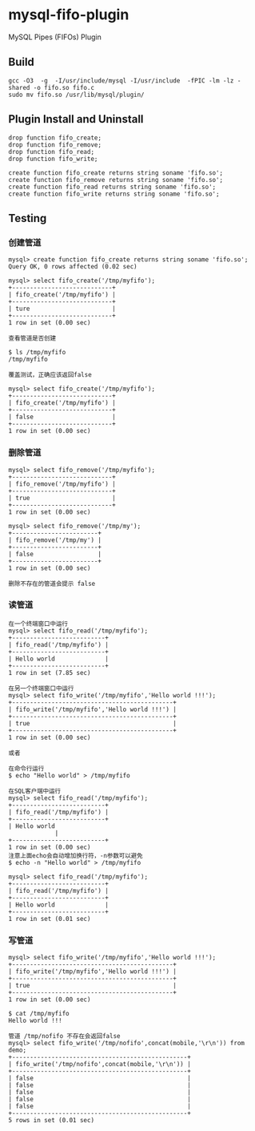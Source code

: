 mysql-fifo-plugin
=================

MySQL Pipes (FIFOs) Plugin

Build
-----
	gcc -O3  -g  -I/usr/include/mysql -I/usr/include  -fPIC -lm -lz -shared -o fifo.so fifo.c
	sudo mv fifo.so /usr/lib/mysql/plugin/
	
Plugin Install and Uninstall
--------------

	drop function fifo_create;
	drop function fifo_remove;
	drop function fifo_read;
	drop function fifo_write;

	create function fifo_create returns string soname 'fifo.so';
	create function fifo_remove returns string soname 'fifo.so';
	create function fifo_read returns string soname 'fifo.so';
	create function fifo_write returns string soname 'fifo.so';
			
Testing
-------
### 创建管道	
	mysql> create function fifo_create returns string soname 'fifo.so';
	Query OK, 0 rows affected (0.02 sec)

	mysql> select fifo_create('/tmp/myfifo');
	+----------------------------+
	| fifo_create('/tmp/myfifo') |
	+----------------------------+
	| ture                       |
	+----------------------------+
	1 row in set (0.00 sec)
	
	查看管道是否创建
	
	$ ls /tmp/myfifo 
	/tmp/myfifo
	
	覆盖测试，正确应该返回false
	
	mysql> select fifo_create('/tmp/myfifo');
	+----------------------------+
	| fifo_create('/tmp/myfifo') |
	+----------------------------+
	| false                      |
	+----------------------------+
	1 row in set (0.00 sec)

### 删除管道	
	mysql> select fifo_remove('/tmp/myfifo');
	+----------------------------+
	| fifo_remove('/tmp/myfifo') |
	+----------------------------+
	| true                       |
	+----------------------------+
	1 row in set (0.00 sec)
	
	mysql> select fifo_remove('/tmp/my');
	+------------------------+
	| fifo_remove('/tmp/my') |
	+------------------------+
	| false                  |
	+------------------------+
	1 row in set (0.00 sec)

	删除不存在的管道会提示 false

### 读管道

	在一个终端窗口中运行
	mysql> select fifo_read('/tmp/myfifo');
	+--------------------------+
	| fifo_read('/tmp/myfifo') |
	+--------------------------+
	| Hello world              |
	+--------------------------+
	1 row in set (7.85 sec)

	在另一个终端窗口中运行
	mysql> select fifo_write('/tmp/myfifo','Hello world !!!');
	+---------------------------------------------+
	| fifo_write('/tmp/myfifo','Hello world !!!') |
	+---------------------------------------------+
	| true                                        |
	+---------------------------------------------+
	1 row in set (0.00 sec)	
	
	或者
	
	在命令行运行
	$ echo "Hello world" > /tmp/myfifo
	
	在SQL客户端中运行
	mysql> select fifo_read('/tmp/myfifo');
	+--------------------------+
	| fifo_read('/tmp/myfifo') |
	+--------------------------+
	| Hello world
				 |
	+--------------------------+
	1 row in set (0.00 sec)
	注意上面echo会自动增加换行符，-n参数可以避免
	$ echo -n "Hello world" > /tmp/myfifo
	
	mysql> select fifo_read('/tmp/myfifo');
	+--------------------------+
	| fifo_read('/tmp/myfifo') |
	+--------------------------+
	| Hello world              |
	+--------------------------+
	1 row in set (0.01 sec)
	
### 写管道
	mysql> select fifo_write('/tmp/myfifo','Hello world !!!');
	+---------------------------------------------+
	| fifo_write('/tmp/myfifo','Hello world !!!') |
	+---------------------------------------------+
	| true                                        |
	+---------------------------------------------+
	1 row in set (0.00 sec)
	
	$ cat /tmp/myfifo
	Hello world !!!
	
	管道 /tmp/nofifo 不存在会返回false
	mysql> select fifo_write('/tmp/nofifo',concat(mobile,'\r\n')) from demo;
	+-------------------------------------------------+
	| fifo_write('/tmp/nofifo',concat(mobile,'\r\n')) |
	+-------------------------------------------------+
	| false                                           |
	| false                                           |
	| false                                           |
	| false                                           |
	| false                                           |
	+-------------------------------------------------+
	5 rows in set (0.01 sec)	